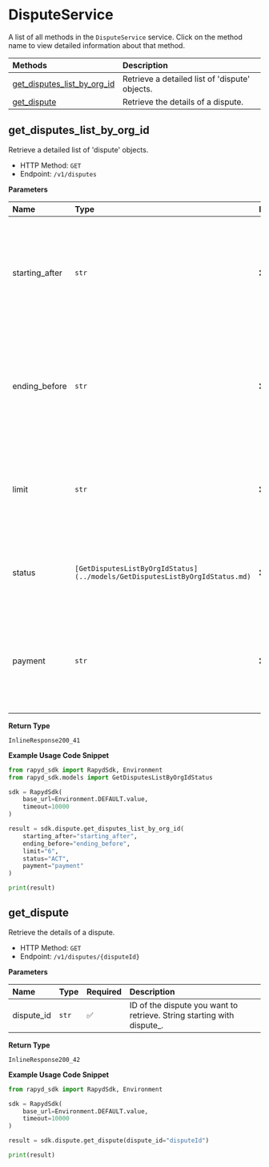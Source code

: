 # DisputeService

A list of all methods in the `DisputeService` service. Click on the method name to view detailed information about that method.

| Methods                                                     | Description                                    |
| :---------------------------------------------------------- | :--------------------------------------------- |
| [get_disputes_list_by_org_id](#get_disputes_list_by_org_id) | Retrieve a detailed list of 'dispute' objects. |
| [get_dispute](#get_dispute)                                 | Retrieve the details of a dispute.             |

## get_disputes_list_by_org_id

Retrieve a detailed list of 'dispute' objects.

- HTTP Method: `GET`
- Endpoint: `/v1/disputes`

**Parameters**

| Name           | Type                                                                        | Required | Description                                                                                                  |
| :------------- | :-------------------------------------------------------------------------- | :------- | :----------------------------------------------------------------------------------------------------------- |
| starting_after | `str`                                                                       | ❌       | The ID of the dispute created before the first dispute you want to retrieve. String starting with dispute\_. |
| ending_before  | `str`                                                                       | ❌       | The ID of the dispute created after the last dispute you want to retrieve. String starting with dispute\_.   |
| limit          | `str`                                                                       | ❌       | The maximum number of disputes to return. Range is 1-100. Default is 10.                                     |
| status         | `[GetDisputesListByOrgIdStatus](../models/GetDisputesListByOrgIdStatus.md)` | ❌       | Filters the list for disputes with the specified dispute status.                                             |
| payment        | `str`                                                                       | ❌       | The ID of the payment that is linked to the dispute. String starting with payment\_.                         |

**Return Type**

`InlineResponse200_41`

**Example Usage Code Snippet**

```python
from rapyd_sdk import RapydSdk, Environment
from rapyd_sdk.models import GetDisputesListByOrgIdStatus

sdk = RapydSdk(
    base_url=Environment.DEFAULT.value,
    timeout=10000
)

result = sdk.dispute.get_disputes_list_by_org_id(
    starting_after="starting_after",
    ending_before="ending_before",
    limit="6",
    status="ACT",
    payment="payment"
)

print(result)
```

## get_dispute

Retrieve the details of a dispute.

- HTTP Method: `GET`
- Endpoint: `/v1/disputes/{disputeId}`

**Parameters**

| Name       | Type  | Required | Description                                                             |
| :--------- | :---- | :------- | :---------------------------------------------------------------------- |
| dispute_id | `str` | ✅       | ID of the dispute you want to retrieve. String starting with dispute\_. |

**Return Type**

`InlineResponse200_42`

**Example Usage Code Snippet**

```python
from rapyd_sdk import RapydSdk, Environment

sdk = RapydSdk(
    base_url=Environment.DEFAULT.value,
    timeout=10000
)

result = sdk.dispute.get_dispute(dispute_id="disputeId")

print(result)
```

